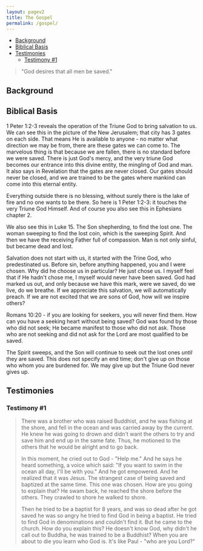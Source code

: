 ```yaml
---
layout: pagev2
title: The Gospel
permalink: /gospel/
---
```

- [Background](#background)
- [Biblical Basis](#biblical-basis)
- [Testimonies](#testimonies)
  - [Testimony #1](#testimony-1)

>"God desires that all men be saved."

## Background

## Biblical Basis

1 Peter 1:2-3 reveals the operation of the Triune God to bring salvation to us. We can see this in the picture of the New Jerusalem; that city has 3 gates on each side. That means He is available to anyone - no matter what direction we may be from, there are these gates we can come to. The marvelous thing is that because we are fallen, there is no standard before we were saved. There is just God's mercy, and the very triune God becomes our entrance into this divine entity, the mingling of God and man. It also says in Revelation that the gates are never closed. Our gates should never be closed, and we are trained to be the gates where mankind can come into this eternal entity.

Everything outside there is no blessing, without surely there is the lake of fire and no one wants to be there. So here is 1 Peter 1:2-3: it touches the very Triune God Himself. And of course you also see this in Ephesians chapter 2.

We also see this in Luke 15. The Son shepherding, to find the lost one. The woman sweeping to find the lost coin, which is the sweeping Spirit. And then we have the receiving Father full of compassion. Man is not only sinful, but became dead and lost. 

Salvation does not start with us, it started with the Trine God, who predestinated us. Before sin, before anything happened, you and I were chosen. Why did he choose us in particular? He just chose us. I myself feel that if He hadn't chose me, I myself would never have been saved. God had marked us out, and only because we have this mark, were we saved, do we live, do we breathe. If we appreciate this salvation, we will automatically preach. If we are not excited that we are sons of God, how will we inspire others?

Romans 10:20 - if you are looking for seekers, you will never find them. How can you have a seeking heart without being saved? God was found by those who did not seek; He became manifest to those who did not ask. Those who are not seeking and did not ask for the Lord are most qualified to be saved.

The Spirit sweeps, and the Son will continue to seek out the lost ones *until* they are saved. This does not specify an end time; don't give up on those who whom you are burdened for. We may give up but the Triune God never gives up. 

## Testimonies

### Testimony #1

>There was a brother who was raised Buddhist, and he was fishing at the shore, and fell in the ocean and was carried away by the current. He knew he was going to drown and didn't want the others to try and save him and end up in the same fate. Thus, he motioned to the others that he would be alright and to go back. 
>
>In this moment, he cried out to God - "Help me." And he says he heard something, a voice which said: "If you want to swim in the ocean all day, I'll be with you." And he got empowered. And he realized that it was Jesus. The strangest case of being saved and baptized at the same time. This one was chosen. How are you going to explain that? He swam back, he reached the shore before the others. They crawled to shore he walked to shore.
>
>Then he tried to be a baptist for 8 years, and was so dead after he got saved he was so angry he tried to find God in being a baptist. He tried to find God in denominations and couldn't find it. But he came to the church. How do you explain this? He doesn't know God, why didn't he call out to Buddha, he was trained to be a Buddhist? When you are about to die you learn who God is. It's like Paul - "who are you Lord?" 